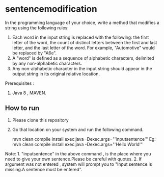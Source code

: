 # sentencemodification

In the programming language of your choice, write a method that modifies a string using the following rules:
1. Each word in the input string is replaced with the following: the first letter of the word, the count of distinct letters between the first and last letter, and the last letter of the word. For example, "Automotive" would be replaced by "A6e".
2. A "word" is defined as a sequence of alphabetic characters, delimited by any non-alphabetic characters.
3. Any non-alphabetic character in the input string should appear in the output string in its original relative location.

Prerequisites : 
1) Java 8 , MAVEN.

How to run
----------
1. Please clone this repository
2. Go that location on your system and run the following command.

    mvn clean compile install exec:java -Dexec.args="'inputsentence'"
Eg: mvn clean compile install exec:java -Dexec.args="'Hello World'"

Note: 1. "inputsentence" in the above command , is the place where you need to give your own sentence.Please be careful with quotes.
      2. If argument was not entered , system will prompt you to "Input sentence is missing.A sentence must be entered".
